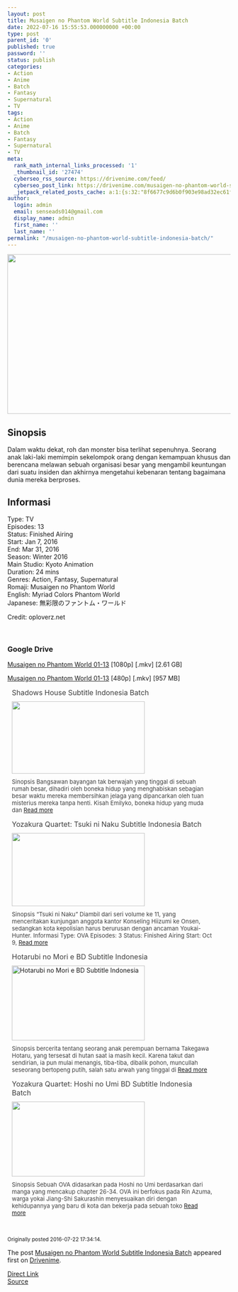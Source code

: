 ```yaml
---
layout: post
title: Musaigen no Phantom World Subtitle Indonesia Batch
date: 2022-07-16 15:55:53.000000000 +00:00
type: post
parent_id: '0'
published: true
password: ''
status: publish
categories:
- Action
- Anime
- Batch
- Fantasy
- Supernatural
- TV
tags:
- Action
- Anime
- Batch
- Fantasy
- Supernatural
- TV
meta:
  rank_math_internal_links_processed: '1'
  _thumbnail_id: '27474'
  cyberseo_rss_source: https://drivenime.com/feed/
  cyberseo_post_link: https://drivenime.com/musaigen-no-phantom-world-subtitle-indonesia-batch/
  _jetpack_related_posts_cache: a:1:{s:32:"8f6677c9d6b0f903e98ad32ec61f8deb";a:2:{s:7:"expires";i:1663105026;s:7:"payload";a:3:{i:0;a:1:{s:2:"id";i:28586;}i:1;a:1:{s:2:"id";i:27520;}i:2;a:1:{s:2:"id";i:29369;}}}}
author:
  login: admin
  email: senseads014@gmail.com
  display_name: admin
  first_name: ''
  last_name: ''
permalink: "/musaigen-no-phantom-world-subtitle-indonesia-batch/"
---
```

<div class="separator" style="clear: both; text-align: center;"><img class="alignnone" src="{{ site.baseurl }}/assets/2022/07/Musaigen-no-Phantom-World-Subtitle-Indonesia.jpg" width="640" height="360" border="0" /></div>
<h2>Sinopsis</h2>
<p>Dalam waktu dekat, roh dan monster bisa terlihat sepenuhnya. Seorang anak laki-laki memimpin sekelompok orang dengan kemampuan khusus dan berencana melawan sebuah organisasi besar yang mengambil keuntungan dari suatu insiden dan akhirnya mengetahui kebenaran tentang bagaimana dunia mereka berproses.</p>
<h2>Informasi</h2>
<p>Type: TV<br />
Episodes: 13<br />
Status: Finished Airing<br />
Start: Jan 7, 2016<br />
End: Mar 31, 2016<br />
Season: Winter 2016<br />
Main Studio: Kyoto Animation<br />
Duration: 24 mins<br />
Genres: Action, Fantasy, Supernatural<br />
Romaji: Musaigen no Phantom World<br />
English: Myriad Colors Phantom World<br />
Japanese: 無彩限のファントム・ワールド</p>
<p>Credit: oploverz.net</p>
<p>&nbsp;</p>
<h3>Google Drive</h3>
<p><a href="https://drive.google.com/open?id=0B2D_77dGrJ6bYzNGdy01MVIxbGM" class="broken_link">Musaigen no Phantom World 01-13</a> [1080p] [.mkv] [2.61 GB]</p>
<p><a href="https://drive.google.com/open?id=0Bxf6cKJmMuFDWS1zcFduT0dyVzA" class="broken_link">Musaigen no Phantom World 01-13</a> [480p] [.mkv] [957 MB]</p>
<div class="related-post grid">
<div class="post-list ">
<div class="item"> <a class="title post_title" href="https://drivenime.com/shadows-house-subtitle-indonesia-batch/"> Shadows House Subtitle Indonesia Batch </a>
<div class="thumb post_thumb"> <a href="https://drivenime.com/shadows-house-subtitle-indonesia-batch/"> <img width="300" height="163" src="{{ site.baseurl }}/assets/2022/07/Shadows-House-300x163.jpg" class="attachment-medium size-medium wp-post-image" alt="" srcset="https://drivenime.com/wp-content/uploads/2021/07/Shadows-House-300x163.jpg 300w, https://drivenime.com/wp-content/uploads/2021/07/Shadows-House-1024x556.jpg 1024w, https://drivenime.com/wp-content/uploads/2021/07/Shadows-House-768x417.jpg 768w, https://drivenime.com/wp-content/uploads/2021/07/Shadows-House.jpg 1326w" sizes="(max-width: 300px) 100vw, 300px" /> </a> </div>
<p class="excerpt post_excerpt"> Sinopsis Bangsawan bayangan tak berwajah yang tinggal di sebuah rumah besar, dihadiri oleh boneka hidup yang menghabiskan sebagian besar waktu mereka membersihkan jelaga yang dipancarkan oleh tuan misterius mereka tanpa henti. Kisah Emilyko, boneka hidup yang muda dan <a class="read-more" href="https://drivenime.com/shadows-house-subtitle-indonesia-batch/"> Read more</a> </p>
</p></div>
<div class="item"> <a class="title post_title" href="https://drivenime.com/yozakura-quartet-tsuki-ni-naku-subtitle-indonesia-batch-1/"> Yozakura Quartet: Tsuki ni Naku Subtitle Indonesia Batch </a>
<div class="thumb post_thumb"> <a href="https://drivenime.com/yozakura-quartet-tsuki-ni-naku-subtitle-indonesia-batch-1/"> <img width="300" height="165" src="{{ site.baseurl }}/assets/2022/07/Yozakura-Quartet-Tsuki-ni-Naku-Subtitle-Indonesia-Batch-300x165.jpg" class="attachment-medium size-medium wp-post-image" alt="" srcset="https://drivenime.com/wp-content/uploads/2019/12/Yozakura-Quartet-Tsuki-ni-Naku-Subtitle-Indonesia-Batch-300x165.jpg 300w, https://drivenime.com/wp-content/uploads/2019/12/Yozakura-Quartet-Tsuki-ni-Naku-Subtitle-Indonesia-Batch-768x424.jpg 768w, https://drivenime.com/wp-content/uploads/2019/12/Yozakura-Quartet-Tsuki-ni-Naku-Subtitle-Indonesia-Batch-150x83.jpg 150w, https://drivenime.com/wp-content/uploads/2019/12/Yozakura-Quartet-Tsuki-ni-Naku-Subtitle-Indonesia-Batch.jpg 981w" sizes="(max-width: 300px) 100vw, 300px" /> </a> </div>
<p class="excerpt post_excerpt"> Sinopsis “Tsuki ni Naku” Diambil dari seri volume ke 11, yang menceritakan kunjungan anggota kantor Konseling Hiizumi ke Onsen, sedangkan kota kepolisian harus berurusan dengan ancaman Youkai-Hunter. Informasi Type: OVA Episodes: 3 Status: Finished Airing Start: Oct 9, <a class="read-more" href="https://drivenime.com/yozakura-quartet-tsuki-ni-naku-subtitle-indonesia-batch-1/"> Read more</a> </p>
</p></div>
<div class="item"> <a class="title post_title" href="https://drivenime.com/hotarubi-no-mori-e-bd-subtitle-indonesia-1/"> Hotarubi no Mori e BD Subtitle Indonesia </a>
<div class="thumb post_thumb"> <a href="https://drivenime.com/hotarubi-no-mori-e-bd-subtitle-indonesia-1/"> <img width="300" height="169" src="{{ site.baseurl }}/assets/2022/07/Hotarubi-no-Mori-e-BD-Subtitle-Indonesia-300x169.jpg" class="attachment-medium size-medium wp-post-image" alt="Hotarubi no Mori e BD Subtitle Indonesia" srcset="https://drivenime.com/wp-content/uploads/2017/08/Hotarubi-no-Mori-e-BD-Subtitle-Indonesia-300x169.jpg 300w, https://drivenime.com/wp-content/uploads/2017/08/Hotarubi-no-Mori-e-BD-Subtitle-Indonesia-768x432.jpg 768w, https://drivenime.com/wp-content/uploads/2017/08/Hotarubi-no-Mori-e-BD-Subtitle-Indonesia-1024x576.jpg 1024w, https://drivenime.com/wp-content/uploads/2017/08/Hotarubi-no-Mori-e-BD-Subtitle-Indonesia-150x84.jpg 150w, https://drivenime.com/wp-content/uploads/2017/08/Hotarubi-no-Mori-e-BD-Subtitle-Indonesia.jpg 1280w" sizes="(max-width: 300px) 100vw, 300px" /> </a> </div>
<p class="excerpt post_excerpt"> Sinopsis bercerita tentang seorang anak perempuan bernama Takegawa Hotaru, yang tersesat di hutan saat ia masih kecil. Karena takut dan sendirian, ia pun mulai menangis, tiba-tiba, dibalik pohon, muncullah seseorang bertopeng putih, salah satu arwah yang tinggal di <a class="read-more" href="https://drivenime.com/hotarubi-no-mori-e-bd-subtitle-indonesia-1/"> Read more</a> </p>
</p></div>
<div class="item"> <a class="title post_title" href="https://drivenime.com/yozakura-quartet-hoshi-no-umi-bd-subtitle-indonesia-batch-1/"> Yozakura Quartet: Hoshi no Umi BD Subtitle Indonesia Batch </a>
<div class="thumb post_thumb"> <a href="https://drivenime.com/yozakura-quartet-hoshi-no-umi-bd-subtitle-indonesia-batch-1/"> <img width="300" height="169" src="{{ site.baseurl }}/assets/2022/07/Yozakura-Quartet-Hoshi-no-Umi-BD-Subtitle-Indonesia-Batch-300x169.jpg" class="attachment-medium size-medium wp-post-image" alt="" srcset="https://drivenime.com/wp-content/uploads/2019/12/Yozakura-Quartet-Hoshi-no-Umi-BD-Subtitle-Indonesia-Batch-300x169.jpg 300w, https://drivenime.com/wp-content/uploads/2019/12/Yozakura-Quartet-Hoshi-no-Umi-BD-Subtitle-Indonesia-Batch-768x432.jpg 768w, https://drivenime.com/wp-content/uploads/2019/12/Yozakura-Quartet-Hoshi-no-Umi-BD-Subtitle-Indonesia-Batch-1024x576.jpg 1024w, https://drivenime.com/wp-content/uploads/2019/12/Yozakura-Quartet-Hoshi-no-Umi-BD-Subtitle-Indonesia-Batch-150x84.jpg 150w, https://drivenime.com/wp-content/uploads/2019/12/Yozakura-Quartet-Hoshi-no-Umi-BD-Subtitle-Indonesia-Batch.jpg 1280w" sizes="(max-width: 300px) 100vw, 300px" /> </a> </div>
<p class="excerpt post_excerpt"> Sinopsis Sebuah OVA didasarkan pada Hoshi no Umi berdasarkan dari manga yang mencakup chapter 26-34. OVA ini berfokus pada Rin Azuma, warga yokai Jiang-Shi Sakurashin menyesuaikan diri dengan kehidupannya yang baru di kota dan bekerja pada sebuah toko <a class="read-more" href="https://drivenime.com/yozakura-quartet-hoshi-no-umi-bd-subtitle-indonesia-batch-1/"> Read more</a> </p>
</p></div>
</p></div>
<p> <script> </script><br />
<style> .related-post{} .related-post .post-list{ text-align:left; } .related-post .post-list .item{ margin:10px; padding:0px; } .related-post .headline{ font-size:18px !important; color:#999999 !important; } .related-post .post-list .item .post_title{ font-size:16px; color:#3f3f3f; margin:10px 0px; padding:0px; display: block; text-decoration: none; } .related-post .post-list .item .post_thumb{ max-height:220px; margin:10px 0px; padding:0px; display: block; } .related-post .post-list .item .post_excerpt{ font-size:13px; color:#3f3f3f; margin:10px 0px; padding:0px; display: block; text-decoration: none; } @media only screen and (min-width: 1024px ){ .related-post .post-list .item{ width: 45%; } } @media only screen and ( min-width: 768px ) and ( max-width: 1023px ) { .related-post .post-list .item{ width: 90%; } } @media only screen and ( min-width: 0px ) and ( max-width: 767px ){ .related-post .post-list .item{ width: 90%; } } </style>
</p></div>
<p id="rop"><small>Originally posted 2016-07-22 17:34:14. </small></p>
<p>The post <a rel="nofollow" href="https://drivenime.com/musaigen-no-phantom-world-subtitle-indonesia-batch/">Musaigen no Phantom World Subtitle Indonesia Batch</a> appeared first on <a rel="nofollow" href="https://drivenime.com">Drivenime</a>.</p>
<link rel="stylesheet" href="https://cdnjs.cloudflare.com/ajax/libs/font-awesome/4.7.0/css/font-awesome.min.css" />
<div class="divbtn"> <a href="https://handymansurrender.com/fihup8buzv?key=94550f7ce39444073321dde3b8782f97" class="btn"><i class="fa fa-download"></i> Direct Link</a> <br /><a href="https://drivenime.com/musaigen-no-phantom-world-subtitle-indonesia-batch/">Source</a> </div>
